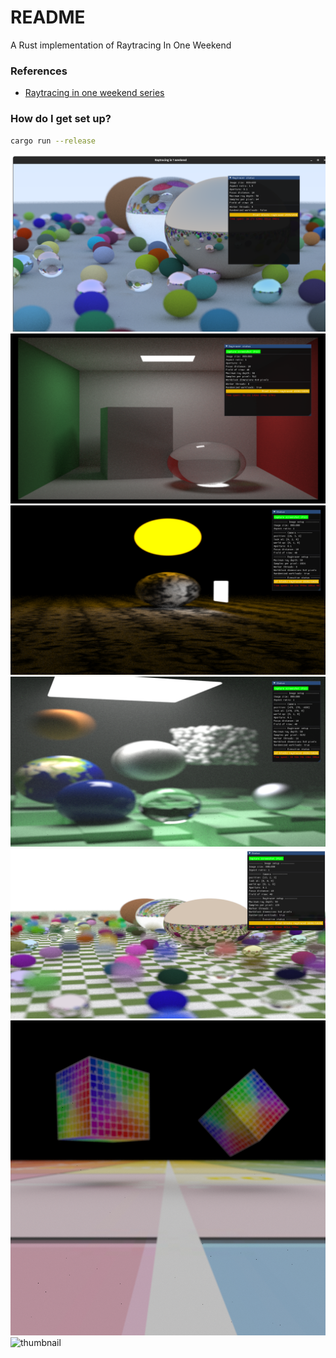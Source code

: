 # README #

A Rust implementation of Raytracing In One Weekend

### References ###

* [Raytracing in one weekend series](https://raytracing.github.io) 

### How do I get set up? ###

``` sh
cargo run --release
```

![thumbnail](./images/thumbnail1.png)
![thumbnail](./images/thumbnail2.png)
![thumbnail](./images/thumbnail3.png)
![thumbnail](./images/thumbnail4.png)
![thumbnail](./images/thumbnail5.png)
![thumbnail](./images/thumbnail6.png)
![thumbnail](./images/thumbnail7.png)

